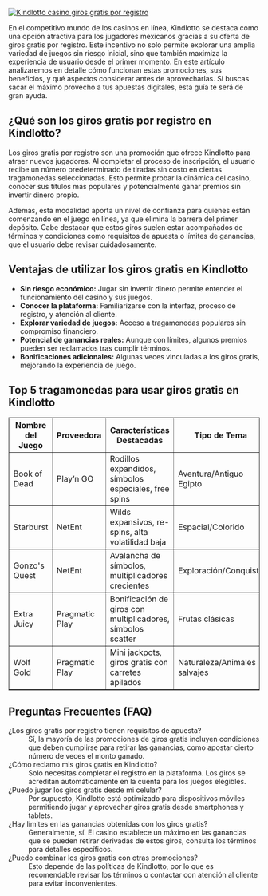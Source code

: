 [![Kindlotto casino giros gratis por registro](https://123-caf.pages.dev/gitsignup.png)](https://vrmoo.ru/Bt82HjjY)

<p>En el competitivo mundo de los casinos en línea, Kindlotto se destaca como una opción atractiva para los jugadores mexicanos gracias a su oferta de giros gratis por registro. Este incentivo no solo permite explorar una amplia variedad de juegos sin riesgo inicial, sino que también maximiza la experiencia de usuario desde el primer momento. En este artículo analizaremos en detalle cómo funcionan estas promociones, sus beneficios, y qué aspectos considerar antes de aprovecharlas. Si buscas sacar el máximo provecho a tus apuestas digitales, esta guía te será de gran ayuda.</p>  <h2>¿Qué son los giros gratis por registro en Kindlotto?</h2> <p>Los giros gratis por registro son una promoción que ofrece Kindlotto para atraer nuevos jugadores. Al completar el proceso de inscripción, el usuario recibe un número predeterminado de tiradas sin costo en ciertas tragamonedas seleccionadas. Esto permite probar la dinámica del casino, conocer sus títulos más populares y potencialmente ganar premios sin invertir dinero propio.</p> <p>Además, esta modalidad aporta un nivel de confianza para quienes están comenzando en el juego en línea, ya que elimina la barrera del primer depósito. Cabe destacar que estos giros suelen estar acompañados de términos y condiciones como requisitos de apuesta o límites de ganancias, que el usuario debe revisar cuidadosamente.</p>  <h2>Ventajas de utilizar los giros gratis en Kindlotto</h2> <ul>   <li><strong>Sin riesgo económico:</strong> Jugar sin invertir dinero permite entender el funcionamiento del casino y sus juegos.</li>   <li><strong>Conocer la plataforma:</strong> Familiarizarse con la interfaz, proceso de registro, y atención al cliente.</li>   <li><strong>Explorar variedad de juegos:</strong> Acceso a tragamonedas populares sin compromiso financiero.</li>   <li><strong>Potencial de ganancias reales:</strong> Aunque con límites, algunos premios pueden ser reclamados tras cumplir términos.</li>   <li><strong>Bonificaciones adicionales:</strong> Algunas veces vinculadas a los giros gratis, mejorando la experiencia de juego.</li> </ul>  <h2>Top 5 tragamonedas para usar giros gratis en Kindlotto</h2> <table border="1" cellpadding="5" cellspacing="0">   <thead>     <tr>       <th>Nombre del Juego</th>       <th>Proveedora</th>       <th>Características Destacadas</th>       <th>Tipo de Tema</th>     </tr>   </thead>   <tbody>     <tr>       <td>Book of Dead</td>       <td>Play’n GO</td>       <td>Rodillos expandidos, símbolos especiales, free spins</td>       <td>Aventura/Antiguo Egipto</td>     </tr>     <tr>       <td>Starburst</td>       <td>NetEnt</td>       <td>Wilds expansivos, re-spins, alta volatilidad baja</td>       <td>Espacial/Colorido</td>     </tr>     <tr>       <td>Gonzo's Quest</td>       <td>NetEnt</td>       <td>Avalancha de símbolos, multiplicadores crecientes</td>       <td>Exploración/Conquista</td>     </tr>     <tr>       <td>Extra Juicy</td>       <td>Pragmatic Play</td>       <td>Bonificación de giros con multiplicadores, símbolos scatter</td>       <td>Frutas clásicas</td>     </tr>     <tr>       <td>Wolf Gold</td>       <td>Pragmatic Play</td>       <td>Mini jackpots, giros gratis con carretes apilados</td>       <td>Naturaleza/Animales salvajes</td>     </tr>   </tbody> </table>  <h2>Preguntas Frecuentes (FAQ)</h2> <dl>   <dt>¿Los giros gratis por registro tienen requisitos de apuesta?</dt>   <dd>Sí, la mayoría de las promociones de giros gratis incluyen condiciones que deben cumplirse para retirar las ganancias, como apostar cierto número de veces el monto ganado.</dd>    <dt>¿Cómo reclamo mis giros gratis en Kindlotto?</dt>   <dd>Solo necesitas completar el registro en la plataforma. Los giros se acreditan automáticamente en la cuenta para los juegos elegibles.</dd>    <dt>¿Puedo jugar los giros gratis desde mi celular?</dt>   <dd>Por supuesto, Kindlotto está optimizado para dispositivos móviles permitiendo jugar y aprovechar giros gratis desde smartphones y tablets.</dd>    <dt>¿Hay límites en las ganancias obtenidas con los giros gratis?</dt>   <dd>Generalmente, sí. El casino establece un máximo en las ganancias que se pueden retirar derivadas de estos giros, consulta los términos para detalles específicos.</dd>    <dt>¿Puedo combinar los giros gratis con otras promociones?</dt>   <dd>Esto depende de las políticas de Kindlotto, por lo que es recomendable revisar los términos o contactar con atención al cliente para evitar inconvenientes.</dd> </dl>